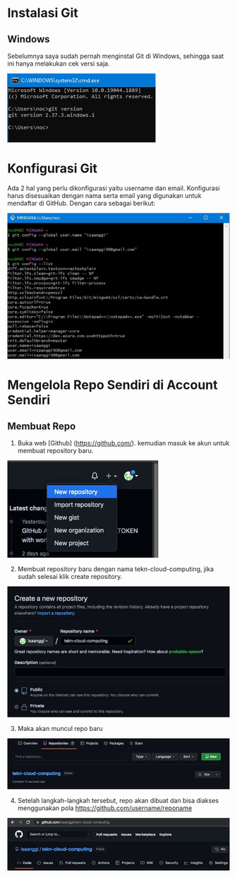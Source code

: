 # Instalasi Git

## Windows

Sebelumnya saya sudah pernah menginstal Git di Windows, sehingga saat ini hanya melakukan cek versi saja.

![01](gambar/instalasi.jpg)

# Konfigurasi Git
Ada 2 hal yang perlu dikonfigurasi yaitu username dan email. Konfigurasi harus disesuaikan dengan nama serta email yang digunakan untuk mendaftar di GitHub. Dengan cara sebagai berikut:

![01](gambar/konfig-git.jpg)

# Mengelola Repo Sendiri di Account Sendiri
## Membuat Repo

1. Buka web [Github] (https://github.com/). kemudian masuk ke akun untuk membuat repository baru.

![01](gambar/new-repo.jpg)

2.	Membuat repository baru dengan nama tekn-cloud-computing, jika sudah selesai klik create repository.

![02](gambar/new-repo2.jpg)

3. Maka akan muncul repo baru

![03](gambar/new-repo3.jpg)

4. Setelah langkah-langkah tersebut, repo akan dibuat dan bisa diakses menggunakan pola https://github.com/username/reponame

![04](gambar/new-repo4.jpg)


